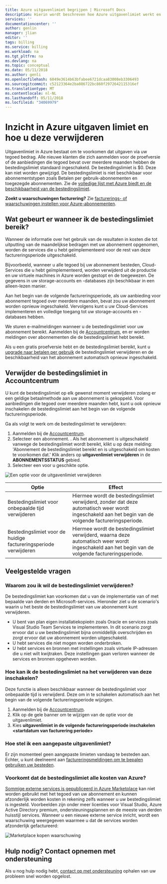 ```yaml
---
title: Azure uitgavenlimiet begrijpen | Microsoft Docs
description: Hierin wordt beschreven hoe Azure uitgavenlimiet werkt en hoe deze te verwijderen
services: ''
documentationcenter: ''
author: genlin
manager: jlian
editor: ''
tags: billing
ms.service: billing
ms.workload: na
ms.tgt_pltfrm: na
ms.devlang: na
ms.topic: conceptual
ms.date: 05/11/2018
ms.author: genli
ms.openlocfilehash: 6049e3614b63bfabee6721dcaa83008eb3306493
ms.sourcegitcommit: c52123364e2ba086722bc860f2972642115316ef
ms.translationtype: MT
ms.contentlocale: nl-NL
ms.lasthandoff: 05/11/2018
ms.locfileid: "34069979"
---
```

# <a name="understand-azure-spending-limit-and-how-to-remove-it"></a>Inzicht in Azure uitgaven limiet en hoe u deze verwijderen

Uitgavenlimiet in Azure bestaat om te voorkomen dat uitgaven via uw tegoed bedrag. Alle nieuwe klanten die zich aanmelden voor de proefversie of de aanbiedingen die tegoed bevat over meerdere maanden hebben de bestedingslimiet standaard ingeschakeld. De bestedingslimiet is $0. Deze kan niet worden gewijzigd. De bestedingslimiet is niet beschikbaar voor abonnementstypen zoals Betalen per gebruik-abonnementen en toegezegde abonnementen. Zie de [volledige lijst met Azure biedt en de beschikbaarheid van de bestedingslimiet](https://azure.microsoft.com/support/legal/offer-details/).

**Zoekt u waarschuwingen facturering?** Zie [facturerings- of waarschuwingen instellen voor Azure-abonnementen](billing-set-up-alerts.md).

## <a name="what-happens-when-i-reach-the-spending-limit"></a>Wat gebeurt er wanneer ik de bestedingslimiet bereik?

Wanneer de informatie over het gebruik van de resultaten in kosten die tot uitputting van de maandelijkse bedragen met uw abonnement opgenomen, worden de services die u hebt geïmplementeerd voor de rest van deze factureringsperiode uitgeschakeld. 

Bijvoorbeeld, wanneer u alle tegoed bij uw abonnement besteden, Cloud-Services die u hebt geïmplementeerd, worden verwijderd uit de productie en uw virtuele machines in Azure worden gestopt en de toegewezen. De gegevens in uw storage-accounts en -databases zijn beschikbaar in een alleen-lezen manier.

Aan het begin van de volgende factureringsperiode, als uw aanbieding voor abonnement tegoed over meerdere maanden, bevat zou uw abonnement worden opnieuw ingeschakeld. Vervolgens kunt u uw Cloud-Services implementeren en volledige toegang tot uw storage-accounts en -databases hebben.

We sturen e-mailmeldingen wanneer u de bestedingslimiet voor uw abonnement bereikt. Aanmelden bij de [Accountcentrum](https://account.windowsazure.com/Subscriptions), en er worden meldingen over abonnementen die de bestedingslimiet hebt bereikt.

Als u een gratis proefversie hebt en de bestedingslimiet bereikt, kunt u [upgrade naar betalen per gebruik](billing-upgrade-azure-subscription.md) de bestedingslimiet verwijderen en de beschikbaarheid van het abonnement automatisch opnieuw ingeschakeld.

<a id="remove"></a>

## <a name="remove-the-spending-limit-in-account-center"></a>Verwijder de bestedingslimiet in Accountcentrum

U kunt de bestedingslimiet op elk gewenst moment verwijderen zolang er een geldige betaalmethode aan uw abonnement is gekoppeld. Voor aanbiedingen die tegoed over meerdere maanden hebt, kunt u ook opnieuw inschakelen de bestedingslimiet aan het begin van de volgende factureringsperiode.

Ga als volgt te werk om de bestedingslimiet te verwijderen:

1. Aanmelden bij de [Accountcentrum](https://account.windowsazure.com/Subscriptions).
1. Selecteer een abonnement.
. Als het abonnement is uitgeschakeld vanwege de bestedingslimiet wordt bereikt, klikt u op deze melding: 'Abonnement de bestedingslimiet bereikt en is uitgeschakeld om kosten te voorkomen dat.' Klik anders op **uitgavenlimiet verwijderen** in de **ABONNEMENTSSTATUS** gebied.
1. Selecteer een voor u geschikte optie.

![Een optie voor de uitgavenlimiet verwijderen](./media/billing-spending-limit/remove-spending-limit.PNG)

|Optie|Effect|
|-------|-----|
|Bestedingslimiet voor onbepaalde tijd verwijderen|Hiermee wordt de bestedingslimiet verwijderd, zonder dat deze automatisch weer wordt ingeschakeld aan het begin van de volgende factureringsperiode.|
|Bestedingslimiet voor de huidige factureringsperiode verwijderen|Hiermee wordt de bestedingslimiet verwijderd, waarna deze automatisch weer wordt ingeschakeld aan het begin van de volgende factureringsperiode.|

## <a name="frequently-asked-questions"></a>Veelgestelde vragen

### <a name="why-would-i-want-to-remove-the-spending-limit"></a>Waarom zou ik wil de bestedingslimiet verwijderen?

De bestedingslimiet kan voorkomen dat u van de implementatie van of met bepaalde van derden en Microsoft-services. Hieronder ziet u de scenario's waarin u het beste de bestedingslimiet van uw abonnement kunt verwijderen.

* U bent van plan eigen installatiekopieën zoals Oracle en services zoals Visual Studio Team Services te implementeren. In dit scenario zorgt ervoor dat u uw bestedingslimiet bijna onmiddellijk overschrijden en zorgt ervoor dat uw abonnement worden uitgeschakeld.
* U hebt services die niet mogen worden onderbroken.
* U hebt services en bronnen met instellingen zoals virtuele IP-adressen die u niet wilt kwijtraken. Deze instellingen gaan verloren wanneer de services en bronnen opgeheven worden.

### <a name="how-do-i-turn-on-the-spending-limit-after-removing-it"></a>Hoe kan ik de bestedingslimiet na het verwijderen van deze inschakelen?

Deze functie is alleen beschikbaar wanneer de bestedingslimiet voor onbepaalde tijd is verwijderd. Deze om in te schakelen automatisch aan het begin van de volgende factureringsperiode wijzigen.

1. Aanmelden bij de [Accountcentrum](https://account.windowsazure.com/Subscriptions).
1. Klik op de gele banner om te wijzigen van de optie voor de uitgavenlimiet.
1. Kies **uitgavenlimiet in de volgende factureringsperiode inschakelen \<startdatum van facturering periode\>**

### <a name="how-do-i-set-a-custom-spending-limit"></a>Hoe stel ik een aangepaste uitgavenlimiet?

Er zijn momenteel geen aangepaste limieten vandaag te besteden aan. Echter, u kunt deelneemt aan [factureringsmeldingen om te bepalen gebruiken uw besteden](billing-set-up-alerts.md).

### <a name="does-the-spending-limit-prevent-all-charges-from-azure"></a>Voorkomt dat de bestedingslimiet alle kosten van Azure?

[Sommige externe services is gepubliceerd in Azure Marketplace](billing-understand-your-azure-marketplace-charges.md) kan niet worden gebruikt met het tegoed van uw abonnement en kunnen afzonderlijk worden kosten in rekening zelfs wanneer u uw bestedingslimiet is ingesteld. Voorbeelden zijn onder meer licenties voor Visual Studio, Azure Active Directory premium, ondersteuningsplannen en de meeste van derden huisstijl services. Wanneer u een nieuwe externe service inricht, wordt een waarschuwing weergegeven waarmee u dat de services worden afzonderlijk gefactureerd:

![Marketplace kopen waarschuwing](./media/billing-understand-your-azure-marketplace-charges/marketplace-warning.PNG)

## <a name="need-help-contact-support"></a>Hulp nodig? Contact opnemen met ondersteuning

Als u nog hulp nodig hebt, [contact op met ondersteuning](https://portal.azure.com/?#blade/Microsoft_Azure_Support/HelpAndSupportBlade) ophalen van uw probleem snel worden opgelost.
